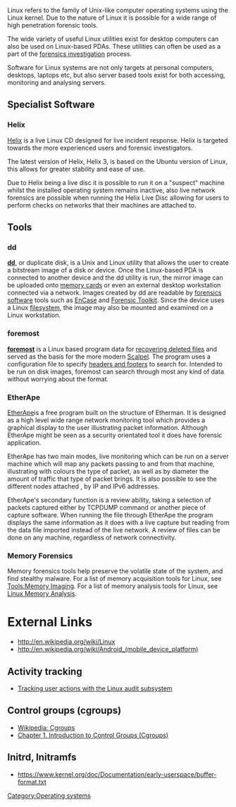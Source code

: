 Linux refers to the family of Unix-like computer operating systems using
the Linux kernel. Due to the nature of Linux it is possible for a wide
range of high penetration forensic tools.

The wide variety of useful Linux utilities exist for desktop computers
can also be used on Linux-based PDAs. These utilities can often be used
as a part of the [forensics
investigation](forensics_investigation "wikilink") process.

Software for Linux systems are not only targets at personal computers,
desktops, laptops etc, but also server based tools exist for both
accessing, monitoring and analysing servers.

## Specialist Software

### Helix

[Helix](http://www.e-fense.com/h3-enterprise.php) is a live Linux CD
designed for live incident response. Helix is targeted towards the more
experienced users and forensic investigators.

The latest version of Helix, Helix 3, is based on the Ubuntu version of
Linux, this allows for greater stability and ease of use.

Due to Helix being a live disc it is possible to run it on a "suspect"
machine whilst the installed operating system remains inactive, also
live network forensics are possible when running the Helix Live Disc
allowing for users to perform checks on networks that their machines are
attached to.

## Tools

### dd

**[dd](dd "wikilink")**, or duplicate disk, is a Unix and Linux utility
that allows the user to create a bitstream image of a disk or device.
Once the Linux-based PDA is connected to another device and the dd
utility is run, the mirror image can be uploaded onto [memory
cards](memory_card "wikilink") or even an external desktop workstation
connected via a network. Images created by dd are readable by [forensics
software](forensics_software "wikilink") tools such as
[EnCase](EnCase "wikilink") and [Forensic
Toolkit](Forensic_Toolkit "wikilink"). Since the device uses a Linux
[filesystem](filesystem "wikilink"), the image may also be mounted and
examined on a Linux workstation.

### foremost

**[foremost](foremost "wikilink")** is a Linux based program data for
[recovering deleted files](Recovering_deleted_data "wikilink") and
served as the basis for the more modern [Scalpel](Scalpel "wikilink").
The program uses a configuration file to specify [headers and
footers](File_Formats "wikilink") to search for. Intended to be run on
disk images, foremost can search through most any kind of data without
worrying about the format.

### EtherApe

[EtherApe](http://etherape.sourceforge.net/)is a free program built on
the structure of Etherman. It is designed as a high level wide range
network monitoring tool which provides a graphical display to the user
illustrating packet information. Although EtherApe might be seen as a
security orientated tool it does have forensic application.

EtherApe has two main modes, live monitoring which can be run on a
server machine which will map any packets passing to and from that
machine, illustrating with colours the type of packet, as well as by
diameter the amount of traffic that type of packet brings. It is also
possible to see the different nodes attached , by IP and IPv6 addresses.

EtherApe's secondary function is a review ability, taking a selection of
packets captured either by TCPDUMP command or another piece of capture
software. When running the file through EtherApe the program displays
the same information as it does with a live capture but reading from the
data file imported instead of the live network. A review of files can be
done on any machine, regardless of network connectivity.

### Memory Forensics

Memory forensics tools help preserve the volatile state of the system,
and find stealthy malware. For a list of memory acquisition tools for
Linux, see [Tools:Memory Imaging](Tools:Memory_Imaging "wikilink"). For
a list of memory analysis tools for Linux, see [Linux Memory
Analysis](Linux_Memory_Analysis "wikilink").

# External Links

- <http://en.wikipedia.org/wiki/Linux>
- <http://en.wikipedia.org/wiki/Android_(mobile_device_platform)>

## Activity tracking

- [Tracking user actions with the Linux audit
  subsystem](http://civilfritz.net/tracking-user-actions-with-the-linux-audit-subsystem/)

## Control groups (cgroups)

- [Wikipedia: Cgroups](http://en.wikipedia.org/wiki/Cgroups)
- [⁠Chapter 1. Introduction to Control Groups
  (Cgroups)](https://access.redhat.com/documentation/en-US/Red_Hat_Enterprise_Linux/6/html/Resource_Management_Guide/ch01.html)

## Initrd, Initramfs

- <https://www.kernel.org/doc/Documentation/early-userspace/buffer-format.txt>

[Category:Operating systems](Category:Operating_systems "wikilink")